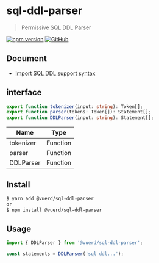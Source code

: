 # sql-ddl-parser

> Permissive SQL DDL Parser

[![npm version](https://img.shields.io/npm/v/@vuerd/sql-ddl-parser.svg?style=flat-square&color=blue)](https://www.npmjs.com/package/@vuerd/sql-ddl-parser) [![GitHub](https://img.shields.io/github/license/vuerd/vuerd?style=flat-square&color=blue)](https://github.com/vuerd/vuerd/blob/master/LICENSE)

## Document

- [Import SQL DDL support syntax](https://github.com/vuerd/vuerd/blob/master/packages/sql-ddl-parser/src/SQL_DDL_Test_Case.md)

## interface

```typescript
export function tokenizer(input: string): Token[];
export function parser(tokens: Token[]): Statement[];
export function DDLParser(input: string): Statement[];
```

| Name      | Type     |
| --------- | -------- |
| tokenizer | Function |
| parser    | Function |
| DDLParser | Function |

## Install

```bash
$ yarn add @vuerd/sql-ddl-parser
or
$ npm install @vuerd/sql-ddl-parser
```

## Usage

```javascript
import { DDLParser } from '@vuerd/sql-ddl-parser';

const statements = DDLParser('sql ddl...');
```
